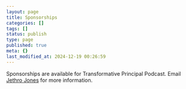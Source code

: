 ```yaml
---
layout: page
title: Sponsorships
categories: []
tags: []
status: publish
type: page
published: true
meta: {}
last_modified_at: 2024-12-19 00:26:59
---
```

Sponsorships are available for Transformative Principal Podcast. Email 
[Jethro Jones](mailto:jethro@paperlessprincipal.com) for more information.
